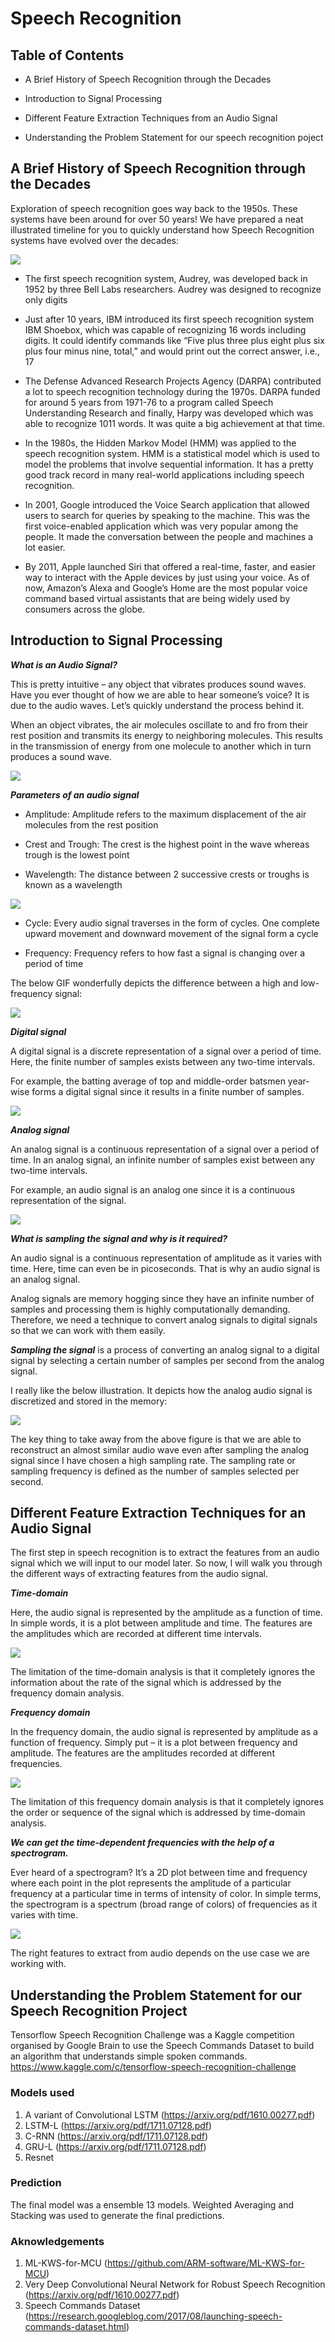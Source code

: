 # Speech Recognition

## Table of Contents

* A Brief History of Speech Recognition through the Decades 

* Introduction to Signal Processing 

* Different Feature Extraction Techniques from an Audio Signal

* Understanding the Problem Statement for our speech recognition poject

## A Brief History of Speech Recognition through the Decades

Exploration of speech recognition goes way back to the 1950s. These systems have been around for over 50 years! We have prepared a neat illustrated timeline for you to quickly understand how Speech Recognition systems have evolved over the decades:

![](assets/1.png)

* The first speech recognition system, Audrey, was developed back in 1952 by three Bell Labs researchers. Audrey was designed to recognize only digits

* Just after 10 years, IBM introduced its first speech recognition system IBM Shoebox, which was capable of recognizing 16 words including digits. It could identify commands like  “Five plus three plus eight plus six plus four minus nine, total,” and would print out the correct answer, i.e., 17

* The Defense Advanced Research Projects Agency (DARPA) contributed a lot to speech recognition technology during the 1970s. DARPA funded for around 5 years from 1971-76 to a program called Speech Understanding Research and finally, Harpy was developed which was able to recognize 1011 words. It was quite a big achievement at that time.

* In the 1980s, the Hidden Markov Model (HMM) was applied to the speech recognition system. HMM is a statistical model which is used to model the problems that involve sequential information. It has a pretty good track record in many real-world applications including speech recognition. 

* In 2001, Google introduced the Voice Search application that allowed users to search for queries by speaking to the machine.  This was the first voice-enabled application which was very popular among the people. It made the conversation between the people and machines a lot easier. 

* By 2011, Apple launched Siri that offered a real-time, faster, and easier way to interact with the Apple devices by just using your voice. As of now, Amazon’s Alexa and Google’s Home are the most popular voice command based virtual assistants that are being widely used by consumers across the globe. 

## Introduction to Signal Processing

***What is an Audio Signal?***

This is pretty intuitive – any object that vibrates produces sound waves. Have you ever thought of how we are able to hear someone’s voice? It is due to the audio waves. Let’s quickly understand the process behind it.

When an object vibrates, the air molecules oscillate to and fro from their rest position and transmits its energy to neighboring molecules. This results in the transmission of energy from one molecule to another which in turn produces a sound wave.

![](assets/2.gif)

***Parameters of an audio signal***

* Amplitude: Amplitude refers to the maximum displacement of the air molecules from the rest position

* Crest and Trough: The crest is the highest point in the wave whereas trough is the lowest point

* Wavelength: The distance between 2 successive crests or troughs is known as a wavelength

![](assets/3.jpg)

* Cycle: Every audio signal traverses in the form of cycles. One complete upward movement and downward movement of the signal form a cycle

* Frequency: Frequency refers to how fast a signal is changing over a period of time

The below GIF wonderfully depicts the difference between a high and low-frequency signal:

![](assets/4.gif)

***Digital signal***

A digital signal is a discrete representation of a signal over a period of time. Here, the finite number of samples exists between any two-time intervals.

For example, the batting average of top and middle-order batsmen year-wise forms a digital signal since it results in a finite number of samples.

![](assets/5.jpg)

***Analog signal***

An analog signal is a continuous representation of a signal over a period of time. In an analog signal, an infinite number of samples exist between any two-time intervals.

For example, an audio signal is an analog one since it is a continuous representation of the signal.

![](assets/6.gif)

***What is sampling the signal and why is it required?***

An audio signal is a continuous representation of amplitude as it varies with time. Here, time can even be in picoseconds. That is why an audio signal is an analog signal.

Analog signals are memory hogging since they have an infinite number of samples and processing them is highly computationally demanding. Therefore, we need a technique to convert analog signals to digital signals so that we can work with them easily.

***Sampling the signal*** is a process of converting an analog signal to a digital signal by selecting a certain number of samples per second from the analog signal.

I really like the below illustration. It depicts how the analog audio signal is discretized and stored in the memory:

![](assets/7.jpg)

The key thing to take away from the above figure is that we are able to reconstruct an almost similar audio wave even after sampling the analog signal since I have chosen a high sampling rate. The sampling rate or sampling frequency is defined as the number of samples selected per second. 

## Different Feature Extraction Techniques for an Audio Signal

The first step in speech recognition is to extract the features from an audio signal which we will input to our model later. So now, l will walk you through the different ways of extracting features from the audio signal.

***Time-domain***

Here, the audio signal is represented by the amplitude as a function of time. In simple words, it is a plot between amplitude and time. The features are the amplitudes which are recorded at different time intervals.

![](assets/8.gif)

The limitation of the time-domain analysis is that it completely ignores the information about the rate of the signal which is addressed by the frequency domain analysis.

***Frequency domain***

In the frequency domain, the audio signal is represented by amplitude as a function of frequency. Simply put – it is a plot between frequency and amplitude. The features are the amplitudes recorded at different frequencies.

![](assets/9.gif)

The limitation of this frequency domain analysis is that it completely ignores the order or sequence of the signal which is addressed by time-domain analysis.

***We can get the time-dependent frequencies with the help of a spectrogram.***

Ever heard of a spectrogram? It’s a 2D plot between time and frequency where each point in the plot represents the amplitude of a particular frequency at a particular time in terms of intensity of color. In simple terms, the spectrogram is a spectrum (broad range of colors) of frequencies as it varies with time. 

![](assets/10.png)

The right features to extract from audio depends on the use case we are working with.

## Understanding the Problem Statement for our Speech Recognition Project

Tensorflow Speech Recognition Challenge was a Kaggle competition organised by Google Brain  to use the Speech Commands Dataset to build an algorithm that understands simple spoken commands. https://www.kaggle.com/c/tensorflow-speech-recognition-challenge

### Models used

1. A variant of Convolutional LSTM (https://arxiv.org/pdf/1610.00277.pdf)
2. LSTM-L (https://arxiv.org/pdf/1711.07128.pdf)
3. C-RNN (https://arxiv.org/pdf/1711.07128.pdf)
4. GRU-L (https://arxiv.org/pdf/1711.07128.pdf)
5. Resnet

### Prediction

The final model was a ensemble 13 models. Weighted Averaging and Stacking was used to generate the final predictions.

### Aknowledgements

1. ML-KWS-for-MCU (https://github.com/ARM-software/ML-KWS-for-MCU)
2.  Very Deep Convolutional Neural Network for Robust Speech Recognition (https://arxiv.org/pdf/1610.00277.pdf)
3. Speech Commands Dataset (https://research.googleblog.com/2017/08/launching-speech-commands-dataset.html)
